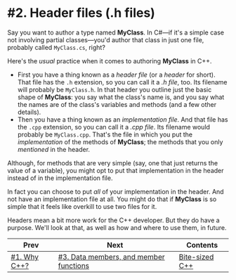 # #2. Header files (.h files)

Say you want to author a type named **MyClass**. In C#&mdash;if it's a simple case not involving partial classes&mdash;you'd author that class in just one file, probably called `MyClass.cs`, right?

Here's the *usual* practice when it comes to authoring **MyClass** in C++.

* First you have a thing known as a *header file* (or a *header* for short). That file has the `.h` extension, so you can call it a *.h file*, too. Its filename will probably be `MyClass.h`. In that header you outline just the basic shape of **MyClass**: you say what the class's name is, and you say what the names are of the class's variables and methods (and a few other details).
* Then you have a thing known as an *implementation file*. And that file has the `.cpp` extension, so you can call it a *.cpp file*. Its filename would probably be `MyClass.cpp`. That's the file in which you put the *implementation* of the methods of **MyClass**; the methods that you only *mentioned* in the header.

Although, for methods that are very simple (say, one that just returns the value of a variable), you might opt to put that implementation in the header instead of in the implementation file.

In fact you can choose to put *all* of your implementation in the header. And not have an implementation file at all. You might do that if **MyClass** is so simple that it feels like overkill to use two files for it.

Headers mean a bit more work for the C++ developer. But they do have a purpose. We'll look at that, as well as how and where to use them, in future.

|Prev|Next|Contents|
|-|-|-|
|[#1. Why C++?](001.md)|[#3. Data members, and member functions](003.md)|[Bite-sized C++](../README.md)|
